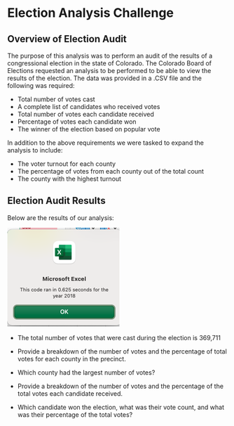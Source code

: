 # **Election Analysis Challenge**
## **Overview of Election Audit**
The purpose of this analysis was to perform an audit of the results of a congressional election in the state of Colorado. The Colorado Board of Elections requested an analysis to be performed to be able to view the results of the election. The data was provided in a .CSV file and the following was required: 
* Total number of votes cast
* A complete list of candidates who received votes
* Total number of votes each candidate received
* Percentage of votes each candidate won
* The winner of the election based on popular vote

In addition to the above requirements we were tasked to expand the analysis to include:

* The voter turnout for each county
* The percentage of votes from each county out of the total count
* The county with the highest turnout

## **Election Audit Results**
Below are the results of our analysis:

![This is an image](https://github.com/AleksKostrycka/Stock-Analysis/blob/main/Originial%20Code%20-%202018%20Stock%20Analysis%20Run%20Time.png?raw=true)

* The total number of votes that were cast during the election is 369,711

* Provide a breakdown of the number of votes and the percentage of total votes for each county in the precinct.
* Which county had the largest number of votes?
* Provide a breakdown of the number of votes and the percentage of the total votes each candidate received.
* Which candidate won the election, what was their vote count, and what was their percentage of the total votes?
